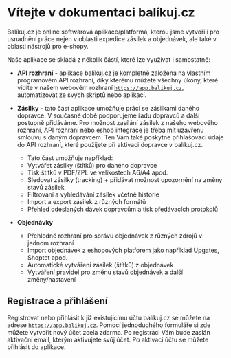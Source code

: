 ﻿---
sidebar_position: 1
---

# Vítejte v dokumentaci balíkuj.cz

Balíkuj.cz je online softwarová aplikace/platforma, kterou jsme vytvořili pro usnadnění práce nejen v oblasti expedice zásilek a objednávek, ale také v oblasti nástrojů pro e-shopy. 

Naše aplikace se skládá z několik částí, které lze využívat i samostatně:

- **API rozhraní** - aplikace balíkuj.cz je kompletně založena na vlastním programovém API rozhraní, díky kterému můžete všechny úkony, které vidíte v našem webovém rozhraní [`https://app.balikuj.cz`](https://app.balikuj.cz), automatizovat ze svých skriptů nebo aplikací.


- **Zásilky** - tato část aplikace umožňuje práci se zásilkami daného dopravce. V současné době podporujeme řadu dopravců a další postupně přidáváme.
Pro možnost zasílání zásilek z našeho webového rozhraní, API rozhraní nebo eshop integrace je třeba mít uzavřenu smlouvu s daným dopravcem. Ten Vám také poskytne přihlašovací údaje do API rozhraní, které použijete při aktivaci dopravce v balíkuj.cz.
  - Tato část umožňuje například:
  - Vytvářet zásilky (štítků) pro daného dopravce
  - Tisk štítků v PDF/ZPL ve velikostech A6/A4 apod.
  - Sledovat zásilky (tracking) + přidávat možnost upozornění na změny stavů zásilek
  - Filtrování a vyhledávání zásilek včetně historie
  - Import a export zásilek z různých formátů
  - Přehled odeslaných dávek dopravcům a tisk předávacích protokolů

- **Objednávky**
  - Přehledné rozhraní pro správu objednávek z různých zdrojů v jednom rozhraní
  - Import objednávek z eshopových platforem jako například Upgates, Shoptet apod.
  - Automatické vytváření zásilek (štítků) z objednávek
  - Vytváření pravidel pro změnu stavů objednávek a další změny/nastavení

 ## Registrace a přihlášení
 Registrovat nebo přihlásit k již existujícímu účtu balíkuj.cz se můžete na adrese [`https://app.balikuj.cz`](https://app.balikuj.cz). Pomocí jednoduchého formuláře si zde můžete vytvořit nový účet zcela zdarma. Po registraci Vám bude zaslán aktivační email, kterým aktivujete svůj účet. Po aktivaci účtu se můžete přihlásit do aplikace.
